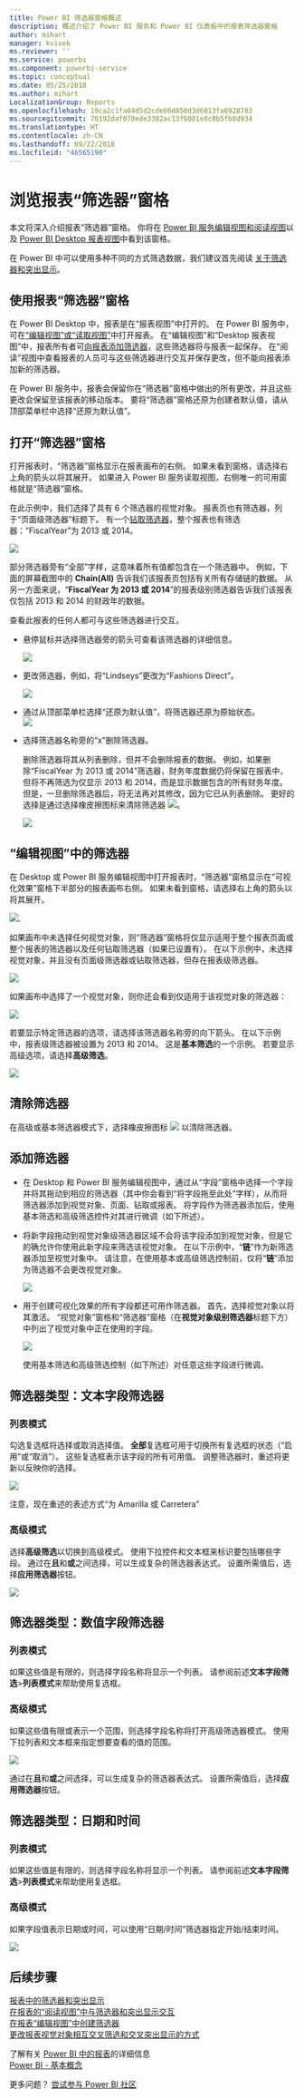 ```yaml
---
title: Power BI 筛选器窗格概述
description: 概述介绍了 Power BI 服务和 Power BI 仪表板中的报表筛选器窗格
author: mihart
manager: kvivek
ms.reviewer: ''
ms.service: powerbi
ms.component: powerbi-service
ms.topic: conceptual
ms.date: 05/25/2018
ms.author: mihart
LocalizationGroup: Reports
ms.openlocfilehash: 19ca2c1fa04d5d2cde06d850d3d6813fa6928783
ms.sourcegitcommit: 70192daf070ede3382ac13f6001e0c8b5fb8d934
ms.translationtype: HT
ms.contentlocale: zh-CN
ms.lasthandoff: 09/22/2018
ms.locfileid: "46565190"
---
```

# <a name="take-a-tour-of-the-report-filters-pane"></a>浏览报表“筛选器”窗格
本文将深入介绍报表“筛选器”窗格。 你将在 [Power BI 服务编辑视图和阅读视图](end-user-reading-view.md)以及 [Power BI Desktop 报表视图](../desktop-report-view.md)中看到该窗格。

在 Power BI 中可以使用多种不同的方式筛选数据，我们建议首先阅读 [关于筛选器和突出显示](../power-bi-reports-filters-and-highlighting.md)。

## <a name="working-with-the-report-filters-pane"></a>使用报表“筛选器”窗格
在 Power BI Desktop 中，报表是在“报表视图”中打开的。 在 Power BI 服务中，可在[“编辑视图”或“读取视图”](end-user-reading-view.md)中打开报表。 在“编辑视图”和“Desktop 报表视图”中，报表所有者可[向报表添加筛选器](../power-bi-report-add-filter.md)，这些筛选器将与报表一起保存。 在“阅读”视图中查看报表的人员可与这些筛选器进行交互并保存更改，但不能向报表添加新的筛选器。

在 Power BI 服务中，报表会保留你在“筛选器”窗格中做出的所有更改，并且这些更改会保留至该报表的移动版本。 要将“筛选器”窗格还原为创建者默认值，请从顶部菜单栏中选择“还原为默认值”。     

## <a name="open-the-filters-pane"></a>打开“筛选器”窗格
打开报表时，“筛选器”窗格显示在报表画布的右侧。 如果未看到窗格，请选择右上角的箭头以将其展开。 如果进入 Power BI 服务读取视图，右侧唯一的可用窗格就是“筛选器”窗格。

在此示例中，我们选择了具有 6 个筛选器的视觉对象。 报表页也有筛选器，列于“页面级筛选器”标题下。 有一个[钻取筛选器](../power-bi-report-add-filter.md)，整个报表也有筛选器：“FiscalYear”为 2013 或 2014。

![](media/end-user-report-filter/power-bi-filter-list.png)

部分筛选器旁有“全部”字样，这意味着所有值都包含在一个筛选器中。  例如，下面的屏幕截图中的 **Chain(All)** 告诉我们该报表页包括有关所有存储链的数据。  从另一方面来说，“**FiscalYear 为 2013 或 2014**”的报表级别筛选器告诉我们该报表仅包括 2013 和 2014 的财政年的数据。

查看此报表的任何人都可与这些筛选器进行交互。

* 悬停鼠标并选择筛选器旁的箭头可查看该筛选器的详细信息。
  
   ![](media/end-user-report-filter/power-bi-expan-filter.png)
* 更改筛选器，例如，将“Lindseys”更改为“Fashions Direct”。
  
     ![](media/end-user-report-filter/power-bi-filter-chain.png)

* 通过从顶部菜单栏选择“还原为默认值”，将筛选器还原为原始状态。    
    ![](media/end-user-report-filter/power-bi-reset-to-default.png)
    
* 选择筛选器名称旁的“x”删除筛选器。
  
  删除筛选器将其从列表删除，但并不会删除报表的数据。  例如，如果删除“FiscalYear 为 2013 或 2014”筛选器，财务年度数据仍将保留在报表中，但将不再筛选为仅显示 2013 和 2014，而是显示数据包含的所有财务年度。  但是，一旦删除筛选器后，将无法再对其修改，因为它已从列表删除。 更好的选择是通过选择橡皮擦图标来清除筛选器 ![](media/end-user-report-filter/power-bi-eraser-icon.png)。
  
  ![](media/end-user-report-filter/power-bi-delete-filter.png)

## <a name="filters-in-editing-view"></a>“编辑视图”中的筛选器
在 Desktop 或 Power BI 服务编辑视图中打开报表时，“筛选器”窗格显示在“可视化效果”窗格下半部分的报表画布右侧。 如果未看到窗格，请选择右上角的箭头以将其展开。

![](media/end-user-report-filter/power-bi-all-filters.png).  

如果画布中未选择任何视觉对象，则“筛选器”窗格将仅显示适用于整个报表页面或整个报表的筛选器以及任何钻取筛选器（如果已设置有）。 在以下示例中，未选择视觉对象，并且没有页面级筛选器或钻取筛选器，但存在报表级筛选器。  

![](media/end-user-report-filter/power-bi-no-visual.png)  

如果画布中选择了一个视觉对象，则你还会看到仅适用于该视觉对象的筛选器：   

![](media/end-user-report-filter/power-bi-visual-filters.png)

若要显示特定筛选器的选项，请选择该筛选器名称旁的向下箭头。  在以下示例中，报表级筛选器被设置为 2013 和 2014。 这是**基本筛选**的一个示例。  若要显示高级选项，请选择**高级筛选**。

![](media/end-user-report-filter/pbi_filterlistdropdown.jpg)

## <a name="clear-a-filter"></a>清除筛选器
 在高级或基本筛选器模式下，选择橡皮擦图标 ![](media/end-user-report-filter/pbi_erasericon.jpg) 以清除筛选器。 

## <a name="add-a-filter"></a>添加筛选器
* 在 Desktop 和 Power BI 服务编辑视图中，通过从“字段”窗格中选择一个字段并将其拖动到相应的筛选器（其中你会看到“将字段拖至此处”字样），从而将筛选器添加到视觉对象、页面、钻取或报表。 将字段作为筛选器添加后，使用基本筛选和高级筛选控件对其进行微调（如下所述）。

* 将新字段拖动到视觉对象级筛选器区域不会将该字段添加到视觉对象，但是它的确允许你使用此新字段来筛选该视觉对象。 在以下示例中，“**链**”作为新筛选器添加至视觉对象中。 请注意，在使用基本或高级筛选控制前，仅将“**链**”添加为筛选器不会更改视觉对象。

    ![](media/end-user-report-filter/power-bi-visual-filter.gif)

* 用于创建可视化效果的所有字段都还可用作筛选器。 首先，选择视觉对象以将其激活。 “视觉对象”窗格和“筛选器”窗格（在**视觉对象级别筛选器**标题下方）中列出了视觉对象中正在使用的字段。
  
   ![](media/end-user-report-filter/power-bi-visual-filter.png)  
  
   使用基本筛选和高级筛选控制（如下所述）对任意这些字段进行微调。

## <a name="types-of-filters-text-field-filters"></a>筛选器类型：文本字段筛选器
### <a name="list-mode"></a>列表模式
勾选复选框将选择或取消选择值。 **全部**复选框可用于切换所有复选框的状态（“启用”或“取消”）。 这些复选框表示该字段的所有可用值。  调整筛选器时，重述将更新以反映你的选择。 

![](media/end-user-report-filter/pbi_restatement.png)

注意，现在重述的表述方式“为 Amarilla 或 Carretera”

### <a name="advanced-mode"></a>高级模式
选择**高级筛选**以切换到高级模式。 使用下拉控件和文本框来标识要包括哪些字段。 通过在**且**和**或**之间选择，可以生成复杂的筛选器表达式。 设置所需值后，选择**应用筛选器**按钮。  

![](media/end-user-report-filter/aboutfilters.png)

## <a name="types-of-filters-numeric-field-filters"></a>筛选器类型：数值字段筛选器
### <a name="list-mode"></a>列表模式
如果这些值是有限的，则选择字段名称将显示一个列表。  请参阅前述**文本字段筛选**&gt;**列表模式**来帮助使用复选框。   

### <a name="advanced-mode"></a>高级模式
如果这些值有限或表示一个范围，则选择字段名称将打开高级筛选器模式。 使用下拉列表和文本框来指定想要查看的值的范围。 

![](media/end-user-report-filter/pbi_dropdown-and-text.png)

通过在**且**和**或**之间选择，可以生成复杂的筛选器表达式。 设置所需值后，选择**应用筛选器**按钮。

## <a name="types-of-filters-date-and-time"></a>筛选器类型：日期和时间
### <a name="list-mode"></a>列表模式
如果这些值是有限的，则选择字段名称将显示一个列表。  请参阅前述**文本字段筛选**&gt;**列表模式**来帮助使用复选框。   

### <a name="advanced-mode"></a>高级模式
如果字段值表示日期或时间，可以使用“日期/时间”筛选器指定开始/结束时间。  

![](media/end-user-report-filter/pbi_date-time-filters.png)

## <a name="next-steps"></a>后续步骤
[报表中的筛选器和突出显示](../power-bi-reports-filters-and-highlighting.md)  
[在报表的“阅读视图”中与筛选器和突出显示交互](end-user-reading-view.md)  
[在报表“编辑视图”中创建筛选器](../power-bi-report-add-filter.md)  
[更改报表视觉对象相互交叉筛选和交叉突出显示的方式](end-user-interactions.md)

了解有关 [Power BI 中的报表](end-user-reports.md)的详细信息  
[Power BI - 基本概念](end-user-basic-concepts.md)

更多问题？ [尝试参与 Power BI 社区](http://community.powerbi.com/)

